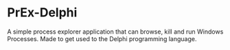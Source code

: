 # PrEx-Delphi
A simple process explorer application that can browse, kill and run Windows Processes. Made to get used to the Delphi programming language.
